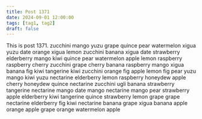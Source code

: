 ```yaml
---
title: Post 1371
date: 2024-09-01 12:00:00
tags: [tag1, tag2]
draft: false
---
```

This is post 1371.
zucchini
mango
yuzu
grape
quince
pear
watermelon
xigua
yuzu
date
orange
xigua
lemon
zucchini
banana
xigua
date
strawberry
elderberry
mango
kiwi
quince
pear
watermelon
apple
lemon
raspberry
raspberry
cherry
zucchini
grape
cherry
banana
raspberry
mango
xigua
banana
fig
kiwi
tangerine
kiwi
zucchini
orange
fig
apple
lemon
fig
pear
yuzu
mango
kiwi
yuzu
nectarine
elderberry
lemon
raspberry
honeydew
apple
cherry
honeydew
quince
nectarine
zucchini
ugli
banana
strawberry
tangerine
nectarine
mango
date
mango
nectarine
mango
pear
strawberry
apple
elderberry
kiwi
tangerine
quince
strawberry
lemon
grape
grape
nectarine
elderberry
fig
kiwi
nectarine
banana
grape
xigua
banana
apple
orange
apple
grape
orange
watermelon
apple

